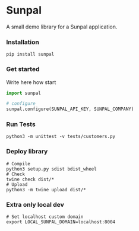 # Sunpal
A small demo library for a Sunpal application.

### Installation
```
pip install sunpal
```

### Get started
Write here how start

```Python
import sunpal

# configure
sunpal.configure(SUNPAL_API_KEY, SUNPAL_COMPANY)

```

### Run Tests
```
python3 -m unittest -v tests/customers.py
```

### Deploy library
```
# Compile
python3 setup.py sdist bdist_wheel
# Check
twine check dist/*
# Upload
python3 -m twine upload dist/*
```

### Extra only local dev
```
# Set localhost custom domain
export LOCAL_SUNPAL_DOMAIN=localhost:8004
```
